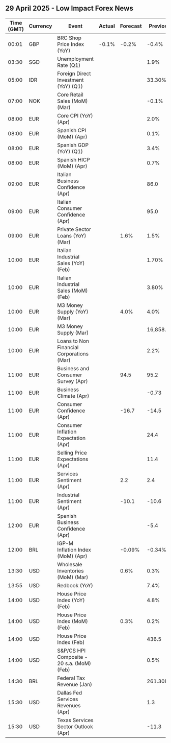 ## 29 April 2025 - Low Impact Forex News

| Time (GMT) | Currency | Event | Actual | Forecast | Previous |
|------|----------|-------|--------|----------|----------|
| 00:01 | GBP | BRC Shop Price Index (YoY) | -0.1% | -0.2% | -0.4% |
| 03:30 | SGD | Unemployment Rate (Q1) |  |  | 1.9% |
| 05:00 | IDR | Foreign Direct Investment (YoY) (Q1) |  |  | 33.30% |
| 07:00 | NOK | Core Retail Sales (MoM) (Mar) |  |  | -0.1% |
| 08:00 | EUR | Core CPI (YoY) (Apr) |  |  | 2.0% |
| 08:00 | EUR | Spanish CPI (MoM) (Apr) |  |  | 0.1% |
| 08:00 | EUR | Spanish GDP (YoY) (Q1) |  |  | 3.4% |
| 08:00 | EUR | Spanish HICP (MoM) (Apr) |  |  | 0.7% |
| 09:00 | EUR | Italian Business Confidence (Apr) |  |  | 86.0 |
| 09:00 | EUR | Italian Consumer Confidence (Apr) |  |  | 95.0 |
| 09:00 | EUR | Private Sector Loans (YoY) (Mar) |  | 1.6% | 1.5% |
| 10:00 | EUR | Italian Industrial Sales (YoY) (Feb) |  |  | 1.70% |
| 10:00 | EUR | Italian Industrial Sales (MoM) (Feb) |  |  | 3.80% |
| 10:00 | EUR | M3 Money Supply (YoY) (Mar) |  | 4.0% | 4.0% |
| 10:00 | EUR | M3 Money Supply (Mar) |  |  | 16,858.7B |
| 10:00 | EUR | Loans to Non Financial Corporations (Mar) |  |  | 2.2% |
| 11:00 | EUR | Business and Consumer Survey (Apr) |  | 94.5 | 95.2 |
| 11:00 | EUR | Business Climate (Apr) |  |  | -0.73 |
| 11:00 | EUR | Consumer Confidence (Apr) |  | -16.7 | -14.5 |
| 11:00 | EUR | Consumer Inflation Expectation (Apr) |  |  | 24.4 |
| 11:00 | EUR | Selling Price Expectations (Apr) |  |  | 11.4 |
| 11:00 | EUR | Services Sentiment (Apr) |  | 2.2 | 2.4 |
| 11:00 | EUR | Industrial Sentiment (Apr) |  | -10.1 | -10.6 |
| 12:00 | EUR | Spanish Business Confidence (Apr) |  |  | -5.4 |
| 12:00 | BRL | IGP-M Inflation Index (MoM) (Apr) |  | -0.09% | -0.34% |
| 13:30 | USD | Wholesale Inventories (MoM) (Mar) |  | 0.6% | 0.3% |
| 13:55 | USD | Redbook (YoY) |  |  | 7.4% |
| 14:00 | USD | House Price Index (YoY) (Feb) |  |  | 4.8% |
| 14:00 | USD | House Price Index (MoM) (Feb) |  | 0.3% | 0.2% |
| 14:00 | USD | House Price Index (Feb) |  |  | 436.5 |
| 14:00 | USD | S&P/CS HPI Composite - 20 s.a. (MoM) (Feb) |  |  | 0.5% |
| 14:30 | BRL | Federal Tax Revenue (Jan) |  |  | 261.30B |
| 15:30 | USD | Dallas Fed Services Revenues (Apr) |  |  | 1.3 |
| 15:30 | USD | Texas Services Sector Outlook (Apr) |  |  | -11.3 |

